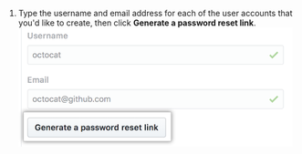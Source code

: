 1. Type the username and email address for each of the user accounts that you'd like to create, then click **Generate a password reset link**. ![Generate a password reset link button](/assets/images/enterprise/site-admin-settings/generate-password-reset-link-button.png)
